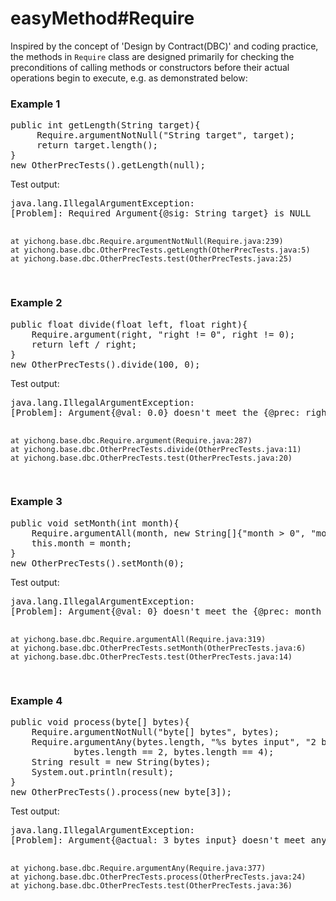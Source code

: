 <h1>easyMethod#Require</h1>

  Inspired by the concept of 'Design by Contract(DBC)' and coding practice, the methods in <code>Require</code> class are designed primarily for checking the preconditions of calling methods or constructors before their actual operations begin to execute, e.g. as demonstrated below:

<h3>Example 1</h3>
<pre>
public int getLength(String target){
     Require.argumentNotNull("String target", target);
     return target.length();
}
new OtherPrecTests().getLength(null);
</pre>
Test output:
<pre>
java.lang.IllegalArgumentException: 
[Problem]: Required Argument{@sig: String target} is NULL

	at yichong.base.dbc.Require.argumentNotNull(Require.java:239)
	at yichong.base.dbc.OtherPrecTests.getLength(OtherPrecTests.java:5)
	at yichong.base.dbc.OtherPrecTests.test(OtherPrecTests.java:25)
</pre>
<h3>Example 2</h3>
<pre>
public float divide(float left, float right){
    Require.argument(right, "right != 0", right != 0);
    return left / right;
}
new OtherPrecTests().divide(100, 0);
</pre>
Test output:
<pre>
java.lang.IllegalArgumentException: 
[Problem]: Argument{@val: 0.0} doesn't meet the {@prec: right != 0}

	at yichong.base.dbc.Require.argument(Require.java:287)
	at yichong.base.dbc.OtherPrecTests.divide(OtherPrecTests.java:11)
	at yichong.base.dbc.OtherPrecTests.test(OtherPrecTests.java:20)
</pre>
<h3>Example 3</h3>
<pre>
public void setMonth(int month){
    Require.argumentAll(month, new String[]{"month > 0", "month < 13"}, month > 0, month < 13);
    this.month = month;
}
new OtherPrecTests().setMonth(0);
</pre>
Test output:
<pre>
java.lang.IllegalArgumentException: 
[Problem]: Argument{@val: 0} doesn't meet the {@prec: month > 0}

	at yichong.base.dbc.Require.argumentAll(Require.java:319)
	at yichong.base.dbc.OtherPrecTests.setMonth(OtherPrecTests.java:6)
	at yichong.base.dbc.OtherPrecTests.test(OtherPrecTests.java:14)
</pre>
<h3>Example 4</h3>
<pre>
public void process(byte[] bytes){
    Require.argumentNotNull("byte[] bytes", bytes);
    Require.argumentAny(bytes.length, "%s bytes input", "2 bytes or 4 bytes only",
            bytes.length == 2, bytes.length == 4);
    String result = new String(bytes);
    System.out.println(result);
}
new OtherPrecTests().process(new byte[3]);
</pre>
Test output:
<pre>
java.lang.IllegalArgumentException: 
[Problem]: Argument{@actual: 3 bytes input} doesn't meet any of these specified conditions{@prec: 2 bytes or 4 bytes only}

	at yichong.base.dbc.Require.argumentAny(Require.java:377)
	at yichong.base.dbc.OtherPrecTests.process(OtherPrecTests.java:24)
	at yichong.base.dbc.OtherPrecTests.test(OtherPrecTests.java:36)

</pre>
